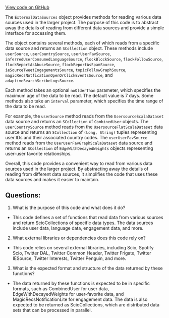 [View code on GitHub](https://github.com/misbahsy/the-algorithm/src/scala/com/twitter/simclusters_v2/scio/common/ExternalDataSources.scala)

The `ExternalDataSources` object provides methods for reading various data sources used in the larger project. The purpose of this code is to abstract away the details of reading from different data sources and provide a simple interface for accessing them. 

The object contains several methods, each of which reads from a specific data source and returns an `SCollection` object. These methods include `userSource`, `userCountrySource`, `userUserFavSource`, `inferredUserConsumedLanguageSource`, `flockBlockSource`, `flockFollowSource`, `flockReportAsAbuseSource`, `flockReportAsSpamSource`, `ieSourceTweetEngagementsSource`, `topicFollowGraphSource`, `magicRecsNotficationOpenOrClickEventsSource`, and `adaptiveSearchScribeLogsSource`. 

Each method takes an optional `noOlderThan` parameter, which specifies the maximum age of the data to be read. The default value is 7 days. Some methods also take an `interval` parameter, which specifies the time range of the data to be read. 

For example, the `userSource` method reads from the `UsersourceScalaDataset` data source and returns an `SCollection` of `CombinedUser` objects. The `userCountrySource` method reads from the `UsersourceFlatScalaDataset` data source and returns an `SCollection` of `(Long, String)` tuples representing user IDs and their associated country codes. The `userUserFavSource` method reads from the `UserUserFavGraphScalaDataset` data source and returns an `SCollection` of `EdgeWithDecayedWeights` objects representing user-user favorite relationships. 

Overall, this code provides a convenient way to read from various data sources used in the larger project. By abstracting away the details of reading from different data sources, it simplifies the code that uses these data sources and makes it easier to maintain.
## Questions: 
 1. What is the purpose of this code and what does it do?
- This code defines a set of functions that read data from various sources and return ScioCollections of specific data types. The data sources include user data, language data, engagement data, and more.

2. What external libraries or dependencies does this code rely on?
- This code relies on several external libraries, including Scio, Spotify Scio, Twitter DAL, Twitter Common Header, Twitter Frigate, Twitter IESource, Twitter Interests, Twitter Penguin, and more.

3. What is the expected format and structure of the data returned by these functions?
- The data returned by these functions is expected to be in specific formats, such as CombinedUser for user data, EdgeWithDecayedWeights for user-favorite data, and MagicRecsNotificationLite for engagement data. The data is also expected to be returned as ScioCollections, which are distributed data sets that can be processed in parallel.